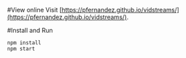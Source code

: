 #View online
Visit [https://pfernandez.github.io/vidstreams/](https://pfernandez.github.io/vidstreams/).

#Install and Run
```
npm install
npm start
```

